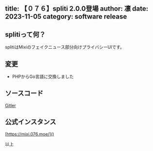 title: 【０７６】spliti 2.0.0登場
author: 凛
date: 2023-11-05
category: software release
----
## splitiって何？
splitiはMixiのフェイクニュース部分向けプライバシーUIです。

## 変更
* PHPからGo言語に交換しました

## ソースコード
[Gitler](https://gitler.moe/suwako/spliti)

## 公式インスタンス
[https://mixi.076.moe/]()

以上
